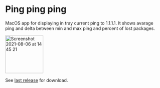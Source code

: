 # Ping ping ping

MacOS app for displaying in tray current ping to 1.1.1.1. It shows avarage ping and delta between min and max ping and percent of lost packages.

<img width="121" alt="Screenshot 2021-08-06 at 14 45 21" src="https://user-images.githubusercontent.com/3757971/128505758-f2a83f1b-8bfe-4929-965b-61433b9e6c7c.png">

See [last release](https://github.com/ymatuhin/ping-ping-ping/releases/latest) for download.
